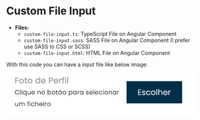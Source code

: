 # Custom File Input

* **Files:**
	- `custom-file-input.ts`: TypeScript File on Angular Component
	- `custom-file-input.sass`: SASS File on Angular Component (I prefer use SASS to CSS or SCSS)
	- `custom-file-input.html`: HTML File on Angular Component

With this code you can have a input file like below image:

<a href="#">
	<img src="../../../images/custom-file-input.png" alt="Custom File Input" />
</a>